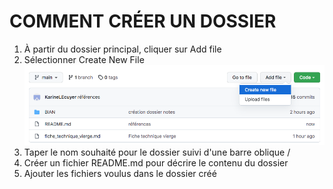 # COMMENT CRÉER UN DOSSIER

1.	À partir du dossier principal, cliquer sur Add file
2.	Sélectionner Create New File ![New file](medias/GitHub_add_file.png)
3.	Taper le nom souhaité pour le dossier suivi d'une barre oblique /
4.	Créer un fichier README.md pour décrire le contenu du dossier  
5.	Ajouter les fichiers voulus dans le dossier créé

